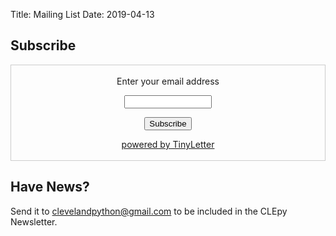 Title: Mailing List
Date: 2019-04-13


## Subscribe

<form style="border:1px solid #ccc;padding:3px;text-align:center;" action="https://tinyletter.com/clepy" method="post" target="popupwindow" onsubmit="window.open('https://tinyletter.com/clepy', 'popupwindow', 'scrollbars=yes,width=800,height=600');return true"><p><label for="tlemail">Enter your email address</label></p><p><input type="text" style="width:140px" name="email" id="tlemail" /></p><input type="hidden" value="1" name="embed"/><input type="submit" value="Subscribe" /><p><a href="https://tinyletter.com" target="_blank">powered by TinyLetter</a></p></form>


## Have News?

Send it to <clevelandpython@gmail.com> to be included in the CLEpy Newsletter.